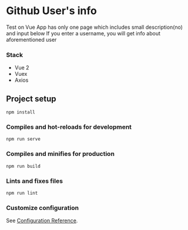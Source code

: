 # Github User's info
Теst on Vue
App has only one page which includes small description(no) and input below
If you enter a username, you will get info about aforementioned user

### Stack
- Vue 2
- Vuex
- Axios


## Project setup
```
npm install
```

### Compiles and hot-reloads for development
```
npm run serve
```

### Compiles and minifies for production
```
npm run build
```

### Lints and fixes files
```
npm run lint
```

### Customize configuration
See [Configuration Reference](https://cli.vuejs.org/config/).
